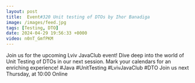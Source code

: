 ```yaml
---
layout: post
title:  Event#320 Unit testing of DTOs by Ihor Banadiga
image: /images/feed.jpg
tags: [Testing, DTO]
date: 2024-04-29 19:56:33 +0000
video: n0nT_GmfPKM
---
```


Join us for the upcoming Lviv JavaClub event! Dive deep into the world of Unit Testing of DTOs in our next session. Mark your calendars for an enriching experience! #Java #UnitTesting #LvivJavaClub #DTO
Join us next Thursday, at 10:00 Online
